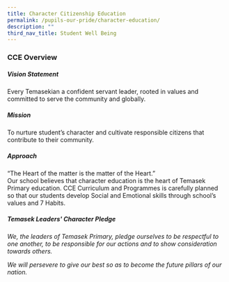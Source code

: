 ```yaml
---
title: Character Citizenship Education
permalink: /pupils-our-pride/character-education/
description: ""
third_nav_title: Student Well Being
---
```

### CCE Overview

##### Vision Statement
Every Temasekian a confident servant leader, rooted in values and committed to serve the community and globally.

  

##### Mission
To nurture student’s character and cultivate responsible citizens that contribute to their community.

  

##### Approach
“The Heart of the matter is the matter of the Heart.”
<br>Our school believes that character education is the heart of Temasek Primary education. CCE Curriculum and Programmes is carefully planned so that our students develop Social and Emotional skills through school’s values and 7 Habits.   


##### Temasek Leaders' Character Pledge

_We, the leaders of Temasek Primary, pledge ourselves to be respectful to one another, to be responsible for our actions and to show consideration towards others._

_We will persevere to give our best so as to become the future pillars of our nation._
